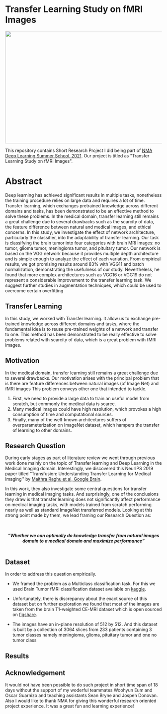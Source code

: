 # Transfer Learning Study on fMRI Images

<p align='center'>
<img src="https://user-images.githubusercontent.com/74819807/133071295-b53d90b5-9b82-40c6-8052-334a20b109b5.png" width=800 height=360></img>
</p>

This repository contains Short Research Project I did being part of [NMA Deep Learning Summer School, 2021](https://deeplearning.neuromatch.io/). Our project is titled as "Transfer Learning Study on fMRI Images".


# Abstract

<p>Deep learning has achieved significant results in multiple tasks, nonetheless the training procedure relies on large data and requires a lot of time. Transfer learning, which exchanges pretrained knowledge across different domains and tasks, has been demonstrated to be an effective method to solve these problems. In the medical domain, transfer learning still remains a great challenge due to several drawbacks such as the scarcity of data, the feature difference between natural and medical images, and ethical concerns. In this study, we investigate the effect of network architecture, particularly the classifier, into the adaptability of transfer learning. Our task is classifying the brain tumor into four categories with brain MRI images: no tumor, glioma tumor, meningioma tumor, and pituitary tumor. Our network is based on the VGG network because it provides multiple depth architecture and is simple enough to analyze the effect of each variation. From empirical results, we got promising results around 83% with VGG11 and batch normalization, demonstrating the usefulness of our study. Nevertheless, he found that more complex architectures such as VGG16 or VGG19 do not represent a considerable improvement to the transfer learning task. We suggest further studies in augmentation techniques, which could be used to overcome certain overfitting</p>

## Transfer Learning

In this study, we worked with Transfer learning. It allow us to exchange pre-trained knowledge across different domains and tasks, where the fundamental idea is to reuse pre-trained weights of a network and transfer to one. This method has been demonstrated to be really effective to solve problems related with scarcity of data, which is a great problem with fMRI images.

## Motivation

In the medical domain, transfer learning still remains a great challenge due to several drawbacks. 
Our motivation arises with the principal problem that is there are feature differences between natural images (of Image Net) and fMRI images
This problem conveys other one that intended to tackle.
1. First, we need to provide a large data to train an useful model from scratch, but commonly the medical data is scarce.
2. Many medical images could have high resolution, which provokes a high consumption of time and computational sources.
3. Finally, many of the well-known architectures suffers of overparameterization on ImageNet dataset, which hampers the transfer of learning to other domains.

## Research Question

During early stages as part of literature review we went through previous work done mainly on the topic of Transfer learning and Deep Learning in the Medical Imaging domain.
Interestingly, we discovered this NeurIPS 2019 paper titled “Transfusion: Understanding Transfer Learning for Medical Imaging'' by [Maithra Raghu et al, Google Brain](https://arxiv.org/abs/1902.07208). 

In this work, they also investigate some central questions for transfer learning in medical imaging tasks. And surprisingly, one of the conclusions they draw is that transfer learning does not significantly affect performance on medical imaging tasks, with models trained from scratch performing nearly as well as standard ImageNet transferred models.
Looking at this strong point made by them, we lead framing our Research Question as:

<p align='center'><br><br><b><I>“Whether we can optimally do knowledge transfer from natural images domain to a medical domain and maximize performance”</I></b><br><br></p>

## Dataset 

In order to address this question empirically. 

- We framed the problem as a Multiclass classification task. For this we used Brain Tumor fMRI classification dataset available on [kaggle](https://www.kaggle.com/sartajbhuvaji/brain-tumor-classification-mri). 

- Unfortunately, there is discrepancy about the exact source of this dataset but on further exploration we found that most of the images are taken from the brain T1-weighted CE-MRI dataset which is open sourced on [figshare](https://figshare.com/articles/dataset/brain_tumor_dataset/1512427). 

- The images have an in-plane resolution of 512 by 512. And this dataset is built by a collection of 3064 slices from 233 patients containing 3 tumor classes namely meningioma, glioma, pituitary tumor and one no tumor class

## Results

## Acknowledgement

It would not have been possible to do such project in short time span of 18 days without the support of my woderful teammates Woohyun Eum and Oscar Guarnizo and teaching assistants Sean Bryne and Jospeh Donovan. Also I would like to thank NMA for giving this wonderful research oriented project experience. It was a great fun and learning experience!
